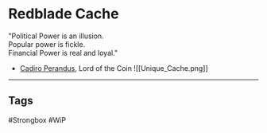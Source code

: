 # Redblade Cache
"Political Power is an illusion.  
Popular power is fickle.  
Financial Power is real and loyal."  
- [Cadiro Perandus](https://www.poewiki.net/wiki/Cadiro_Perandus "Cadiro Perandus"), Lord of the Coin
![[Unique_Cache.png]]

---
## Tags
#Strongbox
#WiP